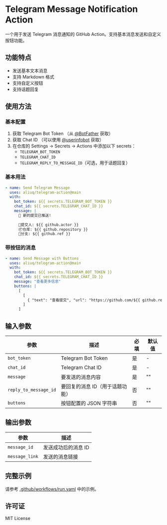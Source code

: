 # Telegram Message Notification Action

一个用于发送 Telegram 消息通知的 GitHub Action。支持基本消息发送和自定义按钮功能。

## 功能特点

- 发送基本文本消息
- 支持 Markdown 格式
- 支持自定义按钮
- 支持话题回复

## 使用方法

### 基本配置

1. 获取 Telegram Bot Token （从 [@BotFather](https://t.me/BotFather) 获取）
2. 获取 Chat ID （可以使用 [@userinfobot](https://t.me/userinfobot) 获取）
3. 在仓库的 Settings -> Secrets -> Actions 中添加以下 secrets：
   - `TELEGRAM_BOT_TOKEN`
   - `TELEGRAM_CHAT_ID`
   - `TELEGRAM_REPLY_TO_MESSAGE_ID`（可选，用于话题回复）

### 基本用法

```yaml
- name: Send Telegram Message
  uses: aliuq/telegram-action@main
  with:
    bot_token: ${{ secrets.TELEGRAM_BOT_TOKEN }}
    chat_id: ${{ secrets.TELEGRAM_CHAT_ID }}
    message: |
      🚀 新的提交已推送!
      
      👤提交人: ${{ github.actor }}
      📦仓库: ${{ github.repository }}
      🌿分支: ${{ github.ref }}
```

### 带按钮的消息

```yaml
- name: Send Message with Buttons
  uses: aliuq/telegram-action@main
  with:
    bot_token: ${{ secrets.TELEGRAM_BOT_TOKEN }}
    chat_id: ${{ secrets.TELEGRAM_CHAT_ID }}
    message: "查看更多信息"
    buttons: |
      [
        [
          { "text": "查看提交", "url": "https://github.com/${{ github.repository }}/commit/${{ github.sha }}" }
        ]
      ]
```

## 输入参数

| 参数 | 描述 | 必填 | 默认值 |
|------|------|------|--------|
| `bot_token` | Telegram Bot Token | 是 | - |
| `chat_id` | Telegram Chat ID | 是 | - |
| `message` | 要发送的消息内容 | 是 | "" |
| `reply_to_message_id` | 要回复的消息 ID（用于话题功能） | 否 | "" |
| `buttons` | 按钮配置的 JSON 字符串 | 否 | "" |

## 输出参数

| 参数 | 描述 |
|------|------|
| `message_id` | 发送成功后的消息 ID |
| `message_link` | 发送的消息链接 |

## 完整示例

请参考 [.github/workflows/run.yaml](.github/workflows/run.yaml) 中的示例。

## 许可证

MIT License
